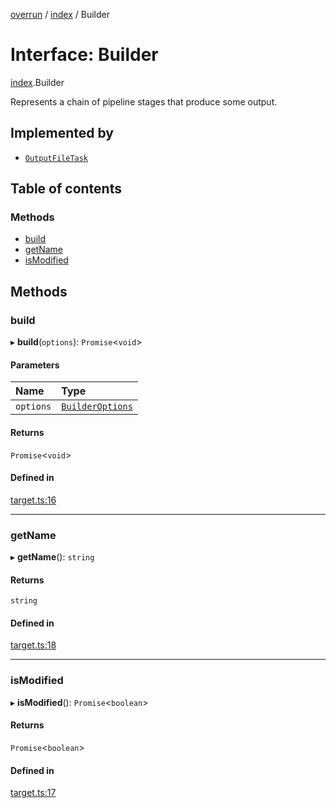[overrun](../README.md) / [index](../modules/index.md) / Builder

# Interface: Builder

[index](../modules/index.md).Builder

Represents a chain of pipeline stages that produce some output.

## Implemented by

- [`OutputFileTask`](../classes/index.OutputFileTask.md)

## Table of contents

### Methods

- [build](index.Builder.md#build)
- [getName](index.Builder.md#getname)
- [isModified](index.Builder.md#ismodified)

## Methods

### build

▸ **build**(`options`): `Promise`<`void`\>

#### Parameters

| Name | Type |
| :------ | :------ |
| `options` | [`BuilderOptions`](index.BuilderOptions.md) |

#### Returns

`Promise`<`void`\>

#### Defined in

[target.ts:16](https://github.com/viridia/overrun/blob/20a7ff0/src/target.ts#L16)

___

### getName

▸ **getName**(): `string`

#### Returns

`string`

#### Defined in

[target.ts:18](https://github.com/viridia/overrun/blob/20a7ff0/src/target.ts#L18)

___

### isModified

▸ **isModified**(): `Promise`<`boolean`\>

#### Returns

`Promise`<`boolean`\>

#### Defined in

[target.ts:17](https://github.com/viridia/overrun/blob/20a7ff0/src/target.ts#L17)
